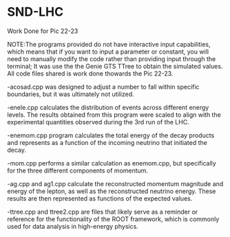 # SND-LHC
Work Done for Pic 22-23

NOTE:The programs provided do not have interactive input capabilities, which means that if you want to input a parameter or constant, you will need to manually modify the code rather than providing input through the terminal;
     It was use the the Genie GTS TTree to obtain the simulated values.
     All code files shared is work done thowards the Pic 22-23.


-acosad.cpp was designed to adjust a number to fall within specific boundaries, but it was ultimately not utilized.

-enele.cpp calculates the distribution of events across different energy levels. The results obtained from this program were scaled to align with the experimental quantities observed during the 3rd run of the LHC.

-enemom.cpp program calculates the total energy of the decay products and represents as a function of the incoming neutrino that initiated the decay.

-mom.cpp performs a similar calculation as enemom.cpp, but specifically for the three different components of momentum.

-ag.cpp and ag1.cpp calculate the reconstructed momentum magnitude and energy of the lepton, as well as the reconstructed neutrino energy. These results are then represented as functions of the expected values.

-ttree.cpp and ttree2.cpp are files that likely serve as a reminder or reference for the functionality of the ROOT framework, which is commonly used for data analysis in high-energy physics.
